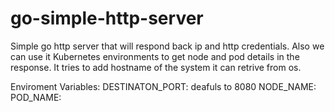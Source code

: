# go-simple-http-server
Simple go http server that will respond back ip and http credentials. Also we can use it Kubernetes environments to get node and pod details in the response. It tries to add hostname of the system it can retrive from os.

Enviroment Variables:
DESTINATON_PORT: deafuls to 8080
NODE_NAME:
POD_NAME:
